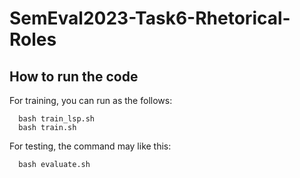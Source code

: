 # SemEval2023-Task6-Rhetorical-Roles
## How to run the code
For training, you can run as the follows:
```
  bash train_lsp.sh
  bash train.sh
```
For testing, the command may like this:
```
  bash evaluate.sh
```
